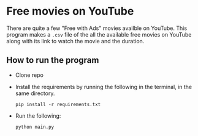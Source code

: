 # Free movies on YouTube

There are quite a few "Free with Ads" movies availble on YouTube. This program makes a `.csv` file of the all the available free movies on YouTube along with its link to watch the movie and the duration.

## How to run the program

* Clone repo
* Install the requirements by running the following in the terminal, in the same directory.

  `pip install -r requirements.txt`
* Run the following:

  `python main.py`
